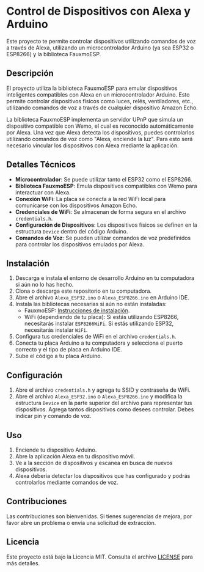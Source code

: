 # Control de Dispositivos con Alexa y Arduino

Este proyecto te permite controlar dispositivos utilizando comandos de voz a través de Alexa, utilizando un microcontrolador Arduino (ya sea ESP32 o ESP8266) y la biblioteca FauxmoESP.

## Descripción

El proyecto utiliza la biblioteca FauxmoESP para emular dispositivos inteligentes compatibles con Alexa en un microcontrolador Arduino. Esto permite controlar dispositivos físicos como luces, relés, ventiladores, etc., utilizando comandos de voz a través de cualquier dispositivo Amazon Echo.

La biblioteca FauxmoESP implementa un servidor UPnP que simula un dispositivo compatible con Wemo, el cual es reconocido automáticamente por Alexa. Una vez que Alexa detecta los dispositivos, puedes controlarlos utilizando comandos de voz como "Alexa, enciende la luz". Para esto será necesario vincular los dispositivos con Alexa mediante la aplicación.

## Detalles Técnicos

- **Microcontrolador**: Se puede utilizar tanto el ESP32 como el ESP8266.
- **Biblioteca FauxmoESP**: Emula dispositivos compatibles con Wemo para interactuar con Alexa.
- **Conexión WiFi**: La placa se conecta a la red WiFi local para comunicarse con los dispositivos Amazon Echo.
- **Credenciales de WiFi**: Se almacenan de forma segura en el archivo `credentials.h`.
- **Configuración de Dispositivos**: Los dispositivos físicos se definen en la estructura `Device` dentro del código Arduino.
- **Comandos de Voz**: Se pueden utilizar comandos de voz predefinidos para controlar los dispositivos emulados por Alexa.

## Instalación

1. Descarga e instala el entorno de desarrollo Arduino en tu computadora si aún no lo has hecho.
2. Clona o descarga este repositorio en tu computadora.
3. Abre el archivo `Alexa_ESP32.ino` o `Alexa_ESP8266.ino` en Arduino IDE.
4. Instala las bibliotecas necesarias si aún no están instaladas:
   - FauxmoESP: [Instrucciones de instalación](https://github.com/vintlabs/fauxmoESP#installation).
   - WiFi (dependiendo de tu placa): Si estás utilizando ESP8266, necesitarás instalar `ESP8266WiFi`. Si estás utilizando ESP32, necesitarás instalar `WiFi`.
5. Configura tus credenciales de WiFi en el archivo `credentials.h`.
6. Conecta tu placa Arduino a tu computadora y selecciona el puerto correcto y el tipo de placa en Arduino IDE.
7. Sube el código a tu placa Arduino.

## Configuración

1. Abre el archivo `credentials.h` y agrega tu SSID y contraseña de WiFi.
2. Abre el archivo `Alexa_ESP32.ino` o `Alexa_ESP8266.ino` y modifica la estructura `Device` en la parte superior del archivo para representar tus dispositivos. Agrega tantos dispositivos como desees controlar. Debes indicar pin y comando de voz.

## Uso

1. Enciende tu dispositivo Arduino.
2. Abre la aplicación Alexa en tu dispositivo móvil.
3. Ve a la sección de dispositivos y escanea en busca de nuevos dispositivos.
4. Alexa debería detectar los dispositivos que has configurado y podrás controlarlos mediante comandos de voz.

## Contribuciones

Las contribuciones son bienvenidas. Si tienes sugerencias de mejora, por favor abre un problema o envía una solicitud de extracción.

## Licencia

Este proyecto está bajo la Licencia MIT. Consulta el archivo [LICENSE](LICENSE) para más detalles.

